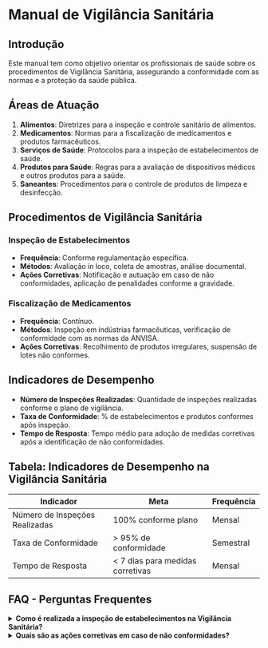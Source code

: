 
# Manual de Vigilância Sanitária

## Introdução
Este manual tem como objetivo orientar os profissionais de saúde sobre os procedimentos de Vigilância Sanitária, assegurando a conformidade com as normas e a proteção da saúde pública.

## Áreas de Atuação
1. **Alimentos**: Diretrizes para a inspeção e controle sanitário de alimentos.
2. **Medicamentos**: Normas para a fiscalização de medicamentos e produtos farmacêuticos.
3. **Serviços de Saúde**: Protocolos para a inspeção de estabelecimentos de saúde.
4. **Produtos para Saúde**: Regras para a avaliação de dispositivos médicos e outros produtos para a saúde.
5. **Saneantes**: Procedimentos para o controle de produtos de limpeza e desinfecção.

## Procedimentos de Vigilância Sanitária
### Inspeção de Estabelecimentos
- **Frequência**: Conforme regulamentação específica.
- **Métodos**: Avaliação in loco, coleta de amostras, análise documental.
- **Ações Corretivas**: Notificação e autuação em caso de não conformidades, aplicação de penalidades conforme a gravidade.

### Fiscalização de Medicamentos
- **Frequência**: Contínuo.
- **Métodos**: Inspeção em indústrias farmacêuticas, verificação de conformidade com as normas da ANVISA.
- **Ações Corretivas**: Recolhimento de produtos irregulares, suspensão de lotes não conformes.

## Indicadores de Desempenho
- **Número de Inspeções Realizadas**: Quantidade de inspeções realizadas conforme o plano de vigilância.
- **Taxa de Conformidade**: % de estabelecimentos e produtos conformes após inspeção.
- **Tempo de Resposta**: Tempo médio para adoção de medidas corretivas após a identificação de não conformidades.

## Tabela: Indicadores de Desempenho na Vigilância Sanitária
| Indicador                        | Meta                                  | Frequência |
|----------------------------------|---------------------------------------|------------|
| Número de Inspeções Realizadas    | 100% conforme plano                   | Mensal     |
| Taxa de Conformidade              | > 95% de conformidade                 | Semestral  |
| Tempo de Resposta                 | < 7 dias para medidas corretivas      | Mensal     |

## FAQ - Perguntas Frequentes

<details>
<summary><strong>Como é realizada a inspeção de estabelecimentos na Vigilância Sanitária?</strong></summary>
<p>
A inspeção de estabelecimentos envolve uma avaliação in loco, coleta de amostras e análise documental para verificar a conformidade com as normas sanitárias.
</p>
</details>

<details>
<summary><strong>Quais são as ações corretivas em caso de não conformidades?</strong></summary>
<p>
As ações corretivas incluem a notificação do estabelecimento, autuação, e aplicação de penalidades conforme a gravidade da não conformidade.
</p>
</details>
    
